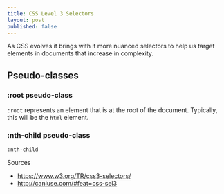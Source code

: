 ```yaml
---
title: CSS Level 3 Selectors
layout: post
published: false
---
```


As CSS evolves it brings with it more nuanced selectors to help us target elements in documents that increase in complexity.

## Pseudo-classes
### :root pseudo-class
`:root` represents an element that is at the root of the document. Typically, this will be the `html` element.

### :nth-child pseudo-class
`:nth-child`

Sources
- https://www.w3.org/TR/css3-selectors/
- http://caniuse.com/#feat=css-sel3
